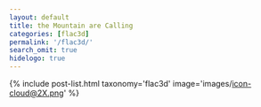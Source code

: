 ```yaml
---
layout: default
title: the Mountain are Calling
categories: [flac3d]
permalink: '/flac3d/'
search_omit: true
hidelogo: true
---
```


{% include post-list.html taxonomy='flac3d' image='images/icon-cloud@2X.png' %}
